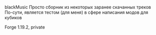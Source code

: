 blackMusic
Просто сборник из некоторых заранее скачанных треков
По-сути, является тестом (для меня) в сфере написания модов для кубиков

Forge 1.19.2, private
